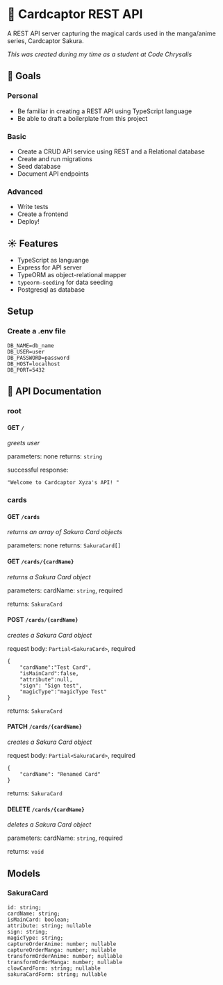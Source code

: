 # 🌟 Cardcaptor REST API

A REST API server capturing the magical cards used in the manga/anime series, Cardcaptor Sakura.

*This was created during my time as a student at Code Chrysalis*

## 🌙 Goals

### Personal

- Be familiar in creating a REST API using TypeScript language
- Be able to draft a boilerplate from this project

### Basic 

- Create a CRUD API service using REST and a Relational database
- Create and run migrations
- Seed database 
- Document API endpoints 

### Advanced 

- Write tests
- Create a frontend
- Deploy!

## ☀️ Features

- TypeScript as languange
- Express for API server
- TypeORM as object-relational mapper 
- `typeorm-seeding` for data seeding 
- Postgresql as database

## Setup

### Create a .env file
```
DB_NAME=db_name
DB_USER=user
DB_PASSWORD=password
DB_HOST=localhost
DB_PORT=5432
```

## 📖 API Documentation

### root

#### **GET** `/`

*greets user* 

parameters: none
returns: `string`

successful response:
```
"Welcome to Cardcaptor Xyza's API! "
```

### cards

#### **GET** `/cards`

*returns an array of Sakura Card objects* 

parameters: none
returns: `SakuraCard[]`

#### **GET** `/cards/{cardName}`

*returns a Sakura Card object* 

parameters: 
cardName: `string`, required

returns: `SakuraCard`

#### **POST** `/cards/{cardName}`

*creates a Sakura Card object* 

request body: `Partial<SakuraCard>`, required
```
{
    "cardName":"Test Card",
    "isMainCard":false,
    "attribute":null,
    "sign": "Sign test",
    "magicType":"magicType Test"
}
```

returns: `SakuraCard`

#### **PATCH** `/cards/{cardName}`

*creates a Sakura Card object* 

request body: `Partial<SakuraCard>`, required
```
{
    "cardName": "Renamed Card"
}
```

returns: `SakuraCard`

#### **DELETE** `/cards/{cardName}`

*deletes a Sakura Card object* 

parameters: 
cardName: `string`, required

returns: `void`

## Models

### SakuraCard

```
id: string;
cardName: string;
isMainCard: boolean;
attribute: string; nullable
sign: string;
magicType: string;
captureOrderAnime: number; nullable
captureOrderManga: number; nullable
transformOrderAnime: number; nullable
transformOrderManga: number; nullable
clowCardForm: string; nullable
sakuraCardForm: string; nullable
```